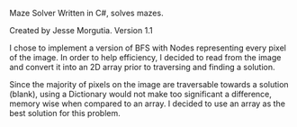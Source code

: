 Maze Solver
Written in C#, solves mazes.

Created by Jesse Morgutia. Version 1.1

I chose to implement a version of BFS with Nodes representing every pixel of the image. In order to help efficiency, I decided to read from the image and convert it into an 2D array prior to traversing and finding a solution.

Since the majority of pixels on the image are traversable towards a solution (blank), using 
a Dictionary would not make too significant a difference, memory wise when compared to an array.
I decided to use an array as the best solution for this problem.


